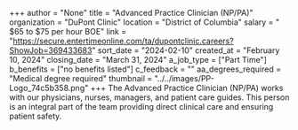 +++
author = "None"
title = "Advanced Practice Clinician (NP/PA)"
organization = "DuPont Clinic"
location = "District of Columbia"
salary = " $65 to $75 per hour BOE"
link = "https://secure.entertimeonline.com/ta/dupontclinic.careers?ShowJob=369433683"
sort_date = "2024-02-10"
created_at = "February 10, 2024"
closing_date = "March 31, 2024"
a_job_type = ["Part Time"]
b_benefits = ["no benefits listed"]
c_feedback = ""
aa_degrees_required = "Medical degree required"
thumbnail = "../../images/PP-Logo_74c5b358.png"
+++
The Advanced Practice Clinician (NP/PA) works with our physicians, nurses, managers, and patient care guides. This person is an integral part of the team providing direct clinical care and ensuring patient safety.